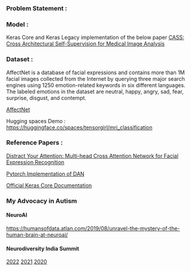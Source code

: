 ### Problem Statement :


### Model :

Keras Core and Keras Legacy implementation of the below paper
[CASS: Cross Architectural Self-Supervision for Medical Image Analysis](https://arxiv.org/pdf/2109.07270.pdf)

### Dataset : 

AffectNet is a database of facial expressions and contains more than  1M facial images collected from the Internet by querying three major search engines using 1250 emotion-related keywords in six different languages. The labeled emotions in the dataset are neutral, happy, angry, sad, fear, surprise, disgust, and contempt.

[AffectNet](http://mohammadmahoor.com/affectnet/)

Hugging spaces Demo : https://huggingface.co/spaces/tensorgirl/mri_classification

### Reference Papers :

[Distract Your Attention: Multi-head Cross Attention Network for Facial Expression Recognition](https://arxiv.org/pdf/2109.07270.pdf)

[Pytorch Implementation of DAN](https://github.com/yaoing/DAN)

[Official Keras Core Documentation](https://keras.io/keras_core/)

### My Advocacy in Autism

#### NeuroAI 

https://humansofdata.atlan.com/2019/08/unravel-the-mystery-of-the-human-brain-at-neuroai/

#### Neurodiversity India Summit 

[2022](https://neuroaiworld.com/neurodiversity-india-summit-2022/)
[2021](https://neuroaiworld.com/neurodiversity-india-summit-2021/)
[2020](https://neuroaiworld.com/neurodiversity-india-summit-2020/)








